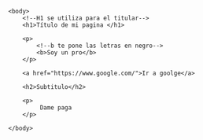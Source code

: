 <html>
    <head>
        <title> Jorge soy el amo</title>
        <!--link rel="stylesheet" href="estilos.css">-->
        <link rel="icon" type="image/jpg" href="imagenes/prueba.jpg">
    </head>

    <body>
        <!--H1 se utiliza para el titular-->
        <h1>Título de mi pagina </h1>

        <p>
            <!--b te pone las letras en negro-->
            <b>Soy un pro</b>
        </p>

        <a href="https://www.google.com/">Ir a goolge</a>

        <h2>Subtitulo</h2>

        <p>
             Dame paga
        </p>

    </body>

</html>